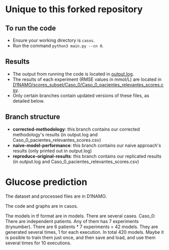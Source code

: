 # Unique to this forked repository
## To run the code
- Ensure your working directory is `casos`.
- Run the command `python3 main.py --cn 0`.

## Results
- The output from running the code is located in [output.log](output.log).
- The results of each experiment (RMSE values in mmol/L) are located in [D1NAMO/scores_subset/Caso_0/Caso_0_pacientes_relevantes_scores.csv](D1NAMO/scores_subset/Caso_0/Caso_0_pacientes_relevantes_scores.csv).
- Only certain branches contain updated versions of these files, as detailed below.

## Branch structure
- **corrected-methodology**: this branch contains our corrected methodology's results (in output.log and Caso_0_pacientes_relevantes_scores.csv)
- **naive-model-performance**: this branch contains our naive approach's results (only printed out in output.log)
- **reproduce-original-results**: this branch contains our replicated results (in output.log and Caso_0_pacientes_relevantes_scores.csv)

# Glucose prediction

The dataset and processed files are in D1NAMO.

The code and graphs are in casos.

The models in tf format are in models.
There are several cases.
Caso_0: There are independent patients. Any of them has 7 experiments (trynumber). There are 6 patients * 7 experiments = 42 models.
        They are generated several times, 1 for each execution. In total 420 models.
        Maybe it is posible to train them just once, and then save and load, and use them several times for 10 executions.
        